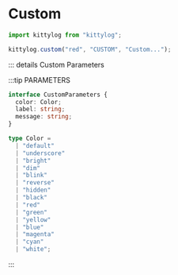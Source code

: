 # Custom

```js
import kittylog from "kittylog";

kittylog.custom("red", "CUSTOM", "Custom...");
```

::: details Custom Parameters

:::tip PARAMETERS

```ts
interface CustomParameters {
  color: Color;
  label: string;
  message: string;
}

type Color =
  | "default"
  | "underscore"
  | "bright"
  | "dim"
  | "blink"
  | "reverse"
  | "hidden"
  | "black"
  | "red"
  | "green"
  | "yellow"
  | "blue"
  | "magenta"
  | "cyan"
  | "white";
```

:::
